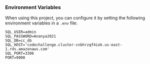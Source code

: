 ### Environment Variables

When using this project, you can configure it by setting the following environment variables in a `.env` file:

```plaintext
SQL_USER=admin
SQL_PASSWORD=Ananya2021
SQL_DB=cc_db
SQL_HOST='codechallenge.cluster-cnbhrzqf4iok.us-east-1.rds.amazonaws.com'
SQL_PORT=3306
PORT=9000
